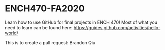 # ENCH470-FA2020

Learn how to use GitHub for final projects in ENCH 470!
Most of what you need to learn can be found here: https://guides.github.com/activities/hello-world/

This is to create a pull request: Brandon Qiu
